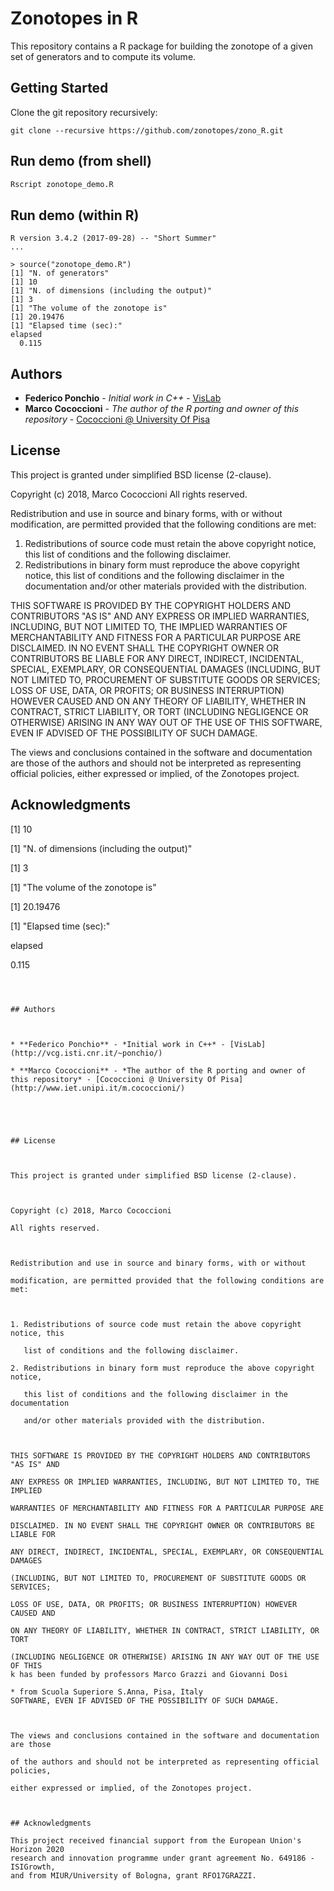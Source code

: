# Zonotopes in R

This repository contains a R package for building
the zonotope of a given set of generators and to compute
its volume.

## Getting Started

Clone the git repository recursively:

`git clone --recursive https://github.com/zonotopes/zono_R.git`

## Run demo (from shell)

```sh
Rscript zonotope_demo.R
```

## Run demo (within R)

```
R version 3.4.2 (2017-09-28) -- "Short Summer"
...

> source("zonotope_demo.R")
[1] "N. of generators"
[1] 10
[1] "N. of dimensions (including the output)"
[1] 3
[1] "The volume of the zonotope is"
[1] 20.19476
[1] "Elapsed time (sec):"
elapsed
  0.115
```

## Authors

* **Federico Ponchio** - *Initial work in C++* - [VisLab](http://vcg.isti.cnr.it/~ponchio/)
* **Marco Cococcioni** - *The author of the R porting and owner of this repository* - [Cococcioni @ University Of Pisa](http://www.iet.unipi.it/m.cococcioni/)


## License

This project is granted under simplified BSD license (2-clause).

Copyright (c) 2018, Marco Cococcioni
All rights reserved.

Redistribution and use in source and binary forms, with or without
modification, are permitted provided that the following conditions are met:

1. Redistributions of source code must retain the above copyright notice, this
   list of conditions and the following disclaimer.
2. Redistributions in binary form must reproduce the above copyright notice,
   this list of conditions and the following disclaimer in the documentation
   and/or other materials provided with the distribution.

THIS SOFTWARE IS PROVIDED BY THE COPYRIGHT HOLDERS AND CONTRIBUTORS "AS IS" AND
ANY EXPRESS OR IMPLIED WARRANTIES, INCLUDING, BUT NOT LIMITED TO, THE IMPLIED
WARRANTIES OF MERCHANTABILITY AND FITNESS FOR A PARTICULAR PURPOSE ARE
DISCLAIMED. IN NO EVENT SHALL THE COPYRIGHT OWNER OR CONTRIBUTORS BE LIABLE FOR
ANY DIRECT, INDIRECT, INCIDENTAL, SPECIAL, EXEMPLARY, OR CONSEQUENTIAL DAMAGES
(INCLUDING, BUT NOT LIMITED TO, PROCUREMENT OF SUBSTITUTE GOODS OR SERVICES;
LOSS OF USE, DATA, OR PROFITS; OR BUSINESS INTERRUPTION) HOWEVER CAUSED AND
ON ANY THEORY OF LIABILITY, WHETHER IN CONTRACT, STRICT LIABILITY, OR TORT
(INCLUDING NEGLIGENCE OR OTHERWISE) ARISING IN ANY WAY OUT OF THE USE OF THIS
SOFTWARE, EVEN IF ADVISED OF THE POSSIBILITY OF SUCH DAMAGE.

The views and conclusions contained in the software and documentation are those
of the authors and should not be interpreted as representing official policies,
either expressed or implied, of the Zonotopes project.

## Acknowledgments
[1] 10

[1] "N. of dimensions (including the output)"

[1] 3

[1] "The volume of the zonotope is"

[1] 20.19476

[1] "Elapsed time (sec):"

elapsed

  0.115

```



## Authors



* **Federico Ponchio** - *Initial work in C++* - [VisLab](http://vcg.isti.cnr.it/~ponchio/)

* **Marco Cococcioni** - *The author of the R porting and owner of this repository* - [Cococcioni @ University Of Pisa](http://www.iet.unipi.it/m.cococcioni/)





## License



This project is granted under simplified BSD license (2-clause).



Copyright (c) 2018, Marco Cococcioni

All rights reserved.



Redistribution and use in source and binary forms, with or without

modification, are permitted provided that the following conditions are met:



1. Redistributions of source code must retain the above copyright notice, this

   list of conditions and the following disclaimer.

2. Redistributions in binary form must reproduce the above copyright notice,

   this list of conditions and the following disclaimer in the documentation

   and/or other materials provided with the distribution.



THIS SOFTWARE IS PROVIDED BY THE COPYRIGHT HOLDERS AND CONTRIBUTORS "AS IS" AND

ANY EXPRESS OR IMPLIED WARRANTIES, INCLUDING, BUT NOT LIMITED TO, THE IMPLIED

WARRANTIES OF MERCHANTABILITY AND FITNESS FOR A PARTICULAR PURPOSE ARE

DISCLAIMED. IN NO EVENT SHALL THE COPYRIGHT OWNER OR CONTRIBUTORS BE LIABLE FOR

ANY DIRECT, INDIRECT, INCIDENTAL, SPECIAL, EXEMPLARY, OR CONSEQUENTIAL DAMAGES

(INCLUDING, BUT NOT LIMITED TO, PROCUREMENT OF SUBSTITUTE GOODS OR SERVICES;

LOSS OF USE, DATA, OR PROFITS; OR BUSINESS INTERRUPTION) HOWEVER CAUSED AND

ON ANY THEORY OF LIABILITY, WHETHER IN CONTRACT, STRICT LIABILITY, OR TORT

(INCLUDING NEGLIGENCE OR OTHERWISE) ARISING IN ANY WAY OUT OF THE USE OF THIS
k has been funded by professors Marco Grazzi and Giovanni Dosi

* from Scuola Superiore S.Anna, Pisa, Italy
SOFTWARE, EVEN IF ADVISED OF THE POSSIBILITY OF SUCH DAMAGE.



The views and conclusions contained in the software and documentation are those

of the authors and should not be interpreted as representing official policies,

either expressed or implied, of the Zonotopes project.



## Acknowledgments

This project received financial support from the European Union's Horizon 2020 
research and innovation programme under grant agreement No. 649186 - ISIGrowth, 
and from MIUR/University of Bologna, grant RFO17GRAZZI.
